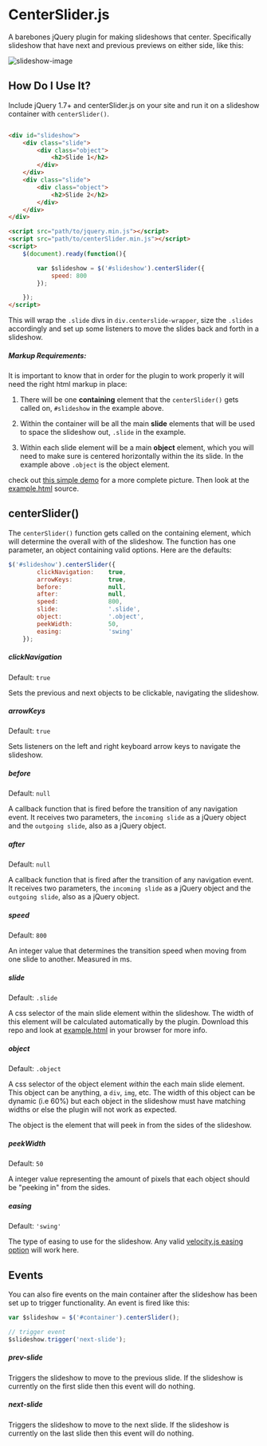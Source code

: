 # CenterSlider.js
A barebones jQuery plugin for making slideshows that center. Specifically slideshow that have next and previous previews on either side, like this:

![slideshow-image](https://cloud.githubusercontent.com/assets/6475336/10522133/655e19aa-7328-11e5-9277-4e51e6d0e96b.png)

## How Do I Use It?
Include jQuery 1.7+ and centerSlider.js on your site and run it on a slideshow container with `centerSlider()`.

```html

<div id="slideshow">
    <div class="slide">
        <div class="object">
            <h2>Slide 1</h2>
        </div>
    </div>
    <div class="slide">
        <div class="object">
            <h2>Slide 2</h2>
        </div>
    </div>
</div>

<script src="path/to/jquery.min.js"></script>
<script src="path/to/centerSlider.min.js"></script>
<script>
    $(document).ready(function(){

        var $slideshow = $('#slideshow').centerSlider({
            speed: 800
        });

    });
</script>
```

This will wrap the `.slide` divs in `div.centerslide-wrapper`, size the `.slides` accordingly and set up some listeners to move the slides back and forth in a slideshow.

##### Markup Requirements:

It is important to know that in order for the plugin to work properly it will need the right html markup in place: 

1. There will be one __containing__ element that the `centerSlider()` gets called on, `#slideshow` in the example above. 

1. Within the container will be all the main __slide__ elements that will be used to space the slideshow out, `.slide` in the example. 

1. Within each slide element will be a main __object__ element, which you will need to make sure is centered horizontally within the its slide. In the example above `.object` is the object element.

check out [this simple demo](http://labs.funkhausdesign.com/examples/centerSlider-js/) for a more complete picture. Then look at the [example.html](/example.html) source.


## centerSlider()

The `centerSlider()` function gets called on the containing element, which will determine the overall with of the slideshow. The function has one parameter, an object containing valid options. Here are the defaults:

```js
$('#slideshow').centerSlider({
        clickNavigation:    true,
        arrowKeys:          true,
        before:             null,
        after:              null,
        speed:              800,
        slide:              '.slide',
        object:             '.object',
        peekWidth:          50,
        easing:             'swing'
    });
```

##### clickNavigation

Default: `true`

Sets the previous and next objects to be clickable, navigating the slideshow. 

##### arrowKeys

Default: `true`

Sets listeners on the left and right keyboard arrow keys to navigate the slideshow.

##### before

Default: `null`

A callback function that is fired before the transition of any navigation event. It receives two parameters, the `incoming slide` as a jQuery object and the `outgoing slide`, also as a jQuery object.

##### after

Default: `null`

A callback function that is fired after the transition of any navigation event. It receives two parameters, the `incoming slide` as a jQuery object and the `outgoing slide`, also as a jQuery object.

##### speed

Default: `800`

An integer value that determines the transition speed when moving from one slide to another. Measured in ms.

##### slide

Default: `.slide`

A css selector of the main slide element within the slideshow. The width of this element will be calculated automatically by the plugin. Download this repo and look at [example.html](/example.html) in your browser for more info.

##### object

Default: `.object`

A css selector of the object element _within_ the each main slide element. This object can be anything, a `div`, `img`, etc. The width of this object can be dynamic (i.e 60%) but each object in the slideshow must have matching widths or else the plugin will not work as expected.

The object is the element that will peek in from the sides of the slideshow.

##### peekWidth

Default: `50`

A integer value representing the amount of pixels that each object should be "peeking in" from the sides.

##### easing

Default: `'swing'`

The type of easing to use for the slideshow. Any valid [velocity.js easing option](http://julian.com/research/velocity/#easing) will work here.

## Events

You can also fire events on the main container after the slideshow has been set up to trigger functionality. An event is fired like this:

```js
var $slideshow = $('#container').centerSlider();

// trigger event
$slideshow.trigger('next-slide');
```

##### prev-slide

Triggers the slideshow to move to the previous slide. If the slideshow is currently on the first slide then this event will do nothing.

##### next-slide

Triggers the slideshow to move to the next slide. If the slideshow is currently on the last slide then this event will do nothing.
